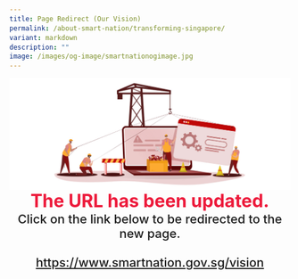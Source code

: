 ```yaml
---
title: Page Redirect (Our Vision)
permalink: /about-smart-nation/transforming-singapore/
variant: markdown
description: ""
image: /images/og-image/smartnationogimage.jpg
---
```

<div style="width:100%;display:flex;justify-content:center;"><img src="/images/page-redirect.jpg"></div>

<div style="width:100%;text-align:center; font-size:32px; font-weight: 700; color: #ed1a3b;">The URL has been updated.</div>
	
<div style="width:100%;text-align:center; font-size:22px; font-weight: 500;">Click on the link below to be redirected to the new page.<br><br><a href="/vision">https://www.smartnation.gov.sg/vision</a></div>